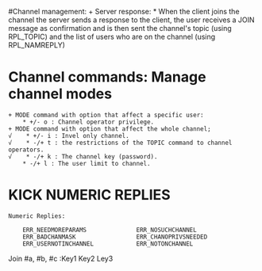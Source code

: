 #Channel management: 
    + Server response:
        * When the client joins the channel the server sends a response to the client, the user receives a JOIN message as
        confirmation and is then sent the channel's topic (using RPL_TOPIC) and the list of users who are on the channel (using RPL_NAMREPLY)
    

# Channel commands: Manage channel modes
    + MODE command with option that affect a specific user:
        * +/- o : Channel operator privilege.
    + MODE command with option that affect the whole channel;
    √    * +/- i : Invel only channel.
    √    * -/+ t : the restrictions of the TOPIC command to channel operators.
    √    * -/+ k : The channel key (password).
        * -/+ l : The user limit to channel.
    
# KICK NUMERIC REPLIES
    Numeric Replies:

        ERR_NEEDMOREPARAMS              ERR_NOSUCHCHANNEL
        ERR_BADCHANMASK                 ERR_CHANOPRIVSNEEDED
        ERR_USERNOTINCHANNEL            ERR_NOTONCHANNEL


Join #a, #b, #c  :Key1 Key2 Ley3